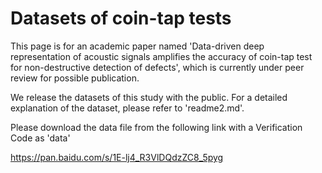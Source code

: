 # Datasets of coin-tap tests

This page is for an academic paper named 'Data-driven deep representation of acoustic signals amplifies the accuracy of coin-tap test for non-destructive detection of defects', which is currently under peer review for possible publication.

We release the datasets of this study with the public. For a detailed explanation of the dataset, please refer to 'readme2.md'.

Please download the data file from the following link with a Verification Code as 'data'

https://pan.baidu.com/s/1E-lj4_R3VlDQdzZC8_5pyg
